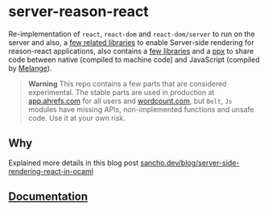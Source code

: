 # server-reason-react

Re-implementation of `react`, `react-dom` and `react-dom/server` to run on the server and also, a [few related libraries](https://ml-in-barcelona.github.io/server-reason-react/local/server-reason-react/index.html#other-libraries) to enable Server-side rendering for reason-react applications, also contains a [few libraries](https://ml-in-barcelona.github.io/server-reason-react/local/server-reason-react/universal-code.html) and a [ppx](https://ml-in-barcelona.github.io/server-reason-react/local/server-reason-react/browser_only.html) to share code between native (compiled to machine code) and JavaScript (compiled by [Melange](https://melange.re)).

> **Warning**
> This repo contains a few parts that are considered experimental. The stable parts are used in production at [app.ahrefs.com](https://app.ahrefs.com) for all users and [wordcount.com](https://wordcount.com), but `Belt`, `Js` modules have missing APIs, non-implemented functions and unsafe code. Use it at your own risk.

## Why
Explained more details in this blog post [sancho.dev/blog/server-side-rendering-react-in-ocaml](https://sancho.dev/blog/server-side-rendering-react-in-ocaml)

## [Documentation](https://ml-in-barcelona.github.io/server-reason-react/local/server-reason-react/index.html)
